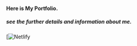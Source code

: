 #### Here is My Portfolio.
##### see the further details and information about me.
[![Netlify]((https://gaurityagi01.netlify.app/))
